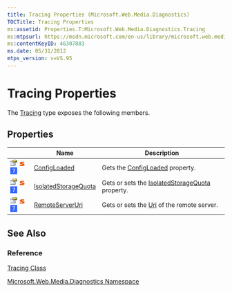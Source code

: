 ```yaml
---
title: Tracing Properties (Microsoft.Web.Media.Diagnostics)
TOCTitle: Tracing Properties
ms:assetid: Properties.T:Microsoft.Web.Media.Diagnostics.Tracing
ms:mtpsurl: https://msdn.microsoft.com/en-us/library/microsoft.web.media.diagnostics.tracing_properties(v=VS.95)
ms:contentKeyID: 46307883
ms.date: 05/31/2012
mtps_version: v=VS.95
---
```


# Tracing Properties

The [Tracing](tracing-class-microsoft-web-media-diagnostics_1.md) type exposes the following members.

## Properties

||Name|Description|
|--- |--- |--- |
|![Public property](images/Ff728140.pubproperty(en-us,VS.90).gif "Public property") ![Static member](images/Ff728153.static(en-us,VS.90).gif "Static member") ![Supported by Windows Phone](images/Ff728255.slMobile(VS.95).gif "Supported by Windows Phone")|[ConfigLoaded](tracing-configloaded-property-microsoft-web-media-diagnostics_1.md)|Gets the [ConfigLoaded](tracing-configloaded-property-microsoft-web-media-diagnostics_1.md) property.|
|![Public property](images/Ff728140.pubproperty(en-us,VS.90).gif "Public property") ![Static member](images/Ff728153.static(en-us,VS.90).gif "Static member") ![Supported by Windows Phone](images/Ff728255.slMobile(VS.95).gif "Supported by Windows Phone")|[IsolatedStorageQuota](tracing-isolatedstoragequota-property-microsoft-web-media-diagnostics_1.md)|Gets or sets the [IsolatedStorageQuota](tracing-isolatedstoragequota-property-microsoft-web-media-diagnostics_1.md) property.|
|![Public property](images/Ff728140.pubproperty(en-us,VS.90).gif "Public property") ![Static member](images/Ff728153.static(en-us,VS.90).gif "Static member") ![Supported by Windows Phone](images/Ff728255.slMobile(VS.95).gif "Supported by Windows Phone")|[RemoteServerUri](tracing-remoteserveruri-property-microsoft-web-media-diagnostics_1.md)|Gets or sets the [Uri](https://msdn.microsoft.com/library/txt7706a(v=vs.95)) of the remote server.|


## See Also

### Reference

[Tracing Class](tracing-class-microsoft-web-media-diagnostics_1.md)

[Microsoft.Web.Media.Diagnostics Namespace](microsoft-web-media-diagnostics-namespace_1.md)

